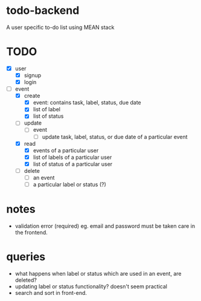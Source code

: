 # todo-backend
A user specific to-do list using MEAN stack

# TODO
- [x] user 
  - [x] signup
  - [x] login
- [ ] event
  - [x] create
    - [x] event: contains task, label, status, due date
    - [x] list of label
    - [x] list of status
  - [ ] update
    - [ ] event
      - [ ] update task, label, status, or due date of a particular event
  - [x] read
    - [x] events of a particular user
    - [x] list of labels of a particular user
    - [x] list of status of a particular user
  - [ ] delete
    - [ ] an event
    - [ ] a particular label or status (?)

# notes
- validation error (required) eg. email and password must be taken care in the frontend.

# queries
- what happens when label or status which are used in an event, are deleted?
- updating label or status functionality? doesn't seem practical
- search and sort in front-end.
